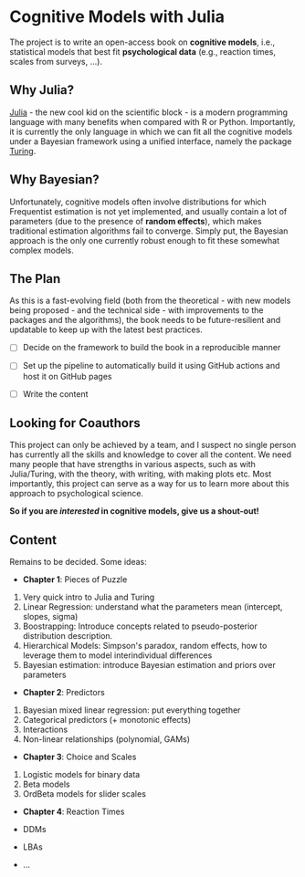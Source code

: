 # Cognitive Models with Julia

The project is to write an open-access book on **cognitive models**, i.e., statistical models that best fit **psychological data** (e.g., reaction times, scales from surveys, ...).

## Why Julia?

[Julia](https://julialang.org/) - the new cool kid on the scientific block - is a modern programming language with many benefits when compared with R or Python.
Importantly, it is currently the only language in which we can fit all the cognitive models under a Bayesian framework using a unified interface, namely the package [Turing](https://turing.ml/).

## Why Bayesian?

Unfortunately, cognitive models often involve distributions for which Frequentist estimation is not yet implemented, and usually contain a lot of parameters (due to the presence of **random effects**), which makes traditional estimation algorithms fail to converge.
Simply put, the Bayesian approach is the only one currently robust enough to fit these somewhat complex models.

## The Plan

As this is a fast-evolving field (both from the theoretical - with new models being proposed - and the technical side - with improvements to the packages and the algorithms), the book needs to be future-resilient and updatable to keep up with the latest best practices. 

- [ ] Decide on the framework to build the book in a reproducible manner
- [ ] Set up the pipeline to automatically build it using GitHub actions and host it on GitHub pages
- [ ] Write the content


## Looking for Coauthors

This project can only be achieved by a team, and I suspect no single person has currently all the skills and knowledge to cover all the content. We need many people that have strengths in various aspects, such as with Julia/Turing, with the theory, with writing, with making plots etc.
Most importantly, this project can serve as a way for us to learn more about this approach to psychological science. 

**So if you are *interested* in cognitive models, give us a shout-out!**

## Content

Remains to be decided. Some ideas:

- **Chapter 1**: Pieces of Puzzle

1. Very quick intro to Julia and Turing
2. Linear Regression: understand what the parameters mean (intercept, slopes, sigma)
3. Boostrapping: Introduce concepts related to pseudo-posterior distribution description.
4. Hierarchical Models: Simpson's paradox, random effects, how to leverage them to model interindividual differences
5. Bayesian estimation: introduce Bayesian estimation and priors over parameters

- **Chapter 2**: Predictors

1. Bayesian mixed linear regression: put everything together
2. Categorical predictors (+ monotonic effects)
3. Interactions
4. Non-linear relationships (polynomial, GAMs)

- **Chapter 3**: Choice and Scales

1. Logistic models for binary data
2. Beta models 
3. OrdBeta models for slider scales

- **Chapter 4**: Reaction Times

- DDMs
- LBAs
- ...

